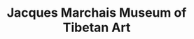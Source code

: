 ---
layout: repo
title: "Jacques Marchais Museum of Tibetan Art"
id: 22620
permalink: repos/22620/
---
